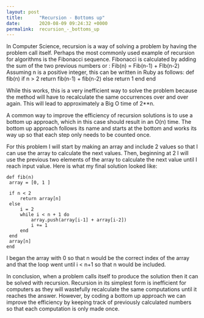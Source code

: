 ```yaml
---
layout: post
title:      "Recursion - Bottoms up"
date:       2020-08-09 09:24:32 +0000
permalink:  recursion_-_bottoms_up
---
```




In Computer Science, recursion is a way of solving a problem by having the problem call itself. Perhaps the most commonly used example of recursion for algorithms is the Fibonacci sequence. Fibonacci is calculated by adding the sum of the two previous numbers or :
    Fib(n) = Fib(n-1) + FIb(n-2)
Assuming n is a positive integer, this can be written in Ruby as follows:
	def fib(n)
	 if n > 2
		 return fib(n-1) + fib(n-2)
	 else
		 return 1
	 end
	end


While this works, this is a very inefficient way to solve the problem because the method will have to recalculate the same occurrences over and over again. This will lead to approximately a Big O time of 2**n.

A common way to improve the efficiency of recursion solutions is to use a bottom up approach, which in this case should result in an O(n) time. The bottom up approach follows its name and starts at the bottom and works its way up so that each step only needs to be counted once.

For this problem I will start by making an array and include 2 values so that I can use the array to calculate the next values. Then, beginning at 2 I will use the previous two elements of the array to calculate the next value until I reach input value. Here is what my final solution looked like:

	def fib(n)
	 array = [0, 1 ]

	 if n < 2
		 return array[n]
	 else
		 i = 2
		 while i < n + 1 do
			 array.push(array[i-1] + array[i-2])
			 i += 1
		 end
	 end
	 array[n]
	end


I began the array with 0 so that n would be the correct index of the array and that the loop went until i < n+1 so that n would be included.

In conclusion, when a problem calls itself to produce the solution then it can be solved with recursion. Recursion in its simplest form is inefficient for computers as they will wastefully recalculate the same computations until it reaches the answer. However, by coding a bottom up approach we can improve the efficiency by keeping track of previously calculated numbers so that each computation is only made once.


